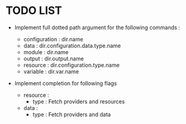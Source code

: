 # TODO LIST
- Implement full dotted path argument for the following commands :
  - configuration : dir.name  
  - data : dir.configuration.data.type.name
  - module : dir.name
  - output : dir.output.name
  - resource : dir.configuration.type.name
  - variable : dir.var.name

- Implement completion for following flags
  - resource : 
    - type : Fetch providers and resources 
  - data :
    - type : Fetch providers and data